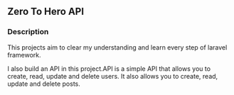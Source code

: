 ## Zero To Hero API

### Description

This projects aim to clear my understanding and learn every step of laravel framework.

I also build an API in this project.API is a simple API that allows you to create, read, update and delete users. It also allows you to create, read,
update and delete posts. 
